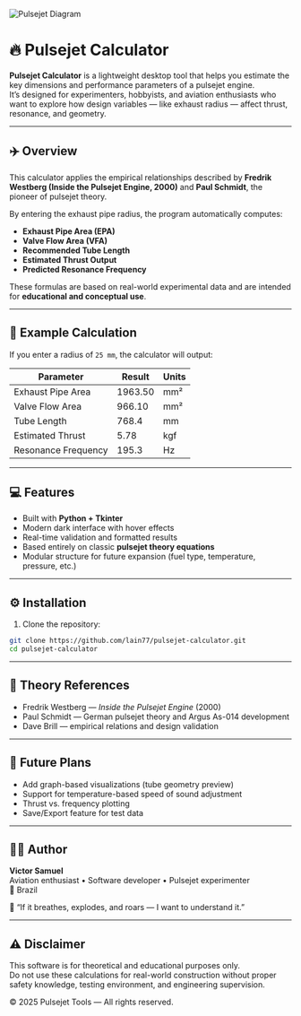 ![Pulsejet Diagram]([https://pulsejet-sim.com/static/images/5.%20%D0%B1%D0%B8%D0%B1%D0%BB%D0%B8%D0%BE-Photoroom.png](https://blogger.googleusercontent.com/img/b/R29vZ2xl/AVvXsEgUGWX2FH_c8_OHwNmCmaVVbq9iKeoqycmZe9LfVm0NTZ8JQNM2WVIY4_Sh2Ux0FBV8UWPvGGgWg_i18R_o7sNxBeHepVqXUL3k9Rv_RMOZVFqZ26-9cQd-m9A93LwYbRC4Hl6-MH5EZW5ne7vMSAHNliEdSZDODAttss78kX7gJAAiMEUpoPr2HilTkXmq/s550/GIF%2012%EC%9B%94%2018%EC%9D%BC%20%EC%9B%94%EC%9A%94%EC%9D%BC%20%EC%98%A4%ED%9B%84%209-20-23.gif))

# 🔥 Pulsejet Calculator

**Pulsejet Calculator** is a lightweight desktop tool that helps you estimate the key dimensions and performance parameters of a pulsejet engine.  
It’s designed for experimenters, hobbyists, and aviation enthusiasts who want to explore how design variables — like exhaust radius — affect thrust, resonance, and geometry.

---

## ✈️ Overview

This calculator applies the empirical relationships described by **Fredrik Westberg (Inside the Pulsejet Engine, 2000)** and **Paul Schmidt**, the pioneer of pulsejet theory.

By entering the exhaust pipe radius, the program automatically computes:

- **Exhaust Pipe Area (EPA)**
- **Valve Flow Area (VFA)**
- **Recommended Tube Length**
- **Estimated Thrust Output**
- **Predicted Resonance Frequency**

These formulas are based on real-world experimental data and are intended for **educational and conceptual use**.

---

## 🧮 Example Calculation

If you enter a radius of `25 mm`, the calculator will output:

| Parameter | Result | Units |
|-----------|--------|-------|
| Exhaust Pipe Area | 1963.50 | mm² |
| Valve Flow Area | 966.10 | mm² |
| Tube Length | 768.4 | mm |
| Estimated Thrust | 5.78 | kgf |
| Resonance Frequency | 195.3 | Hz |

---

## 💻 Features

- Built with **Python + Tkinter**
- Modern dark interface with hover effects
- Real-time validation and formatted results
- Based entirely on classic **pulsejet theory equations**
- Modular structure for future expansion (fuel type, temperature, pressure, etc.)

---

## ⚙️ Installation

1. Clone the repository:

```bash
git clone https://github.com/lain77/pulsejet-calculator.git
cd pulsejet-calculator
```

---

## 🧠 Theory References

- Fredrik Westberg — *Inside the Pulsejet Engine* (2000)  
- Paul Schmidt — German pulsejet theory and Argus As-014 development  
- Dave Brill — empirical relations and design validation

---

## 🚀 Future Plans

- Add graph-based visualizations (tube geometry preview)  
- Support for temperature-based speed of sound adjustment  
- Thrust vs. frequency plotting  
- Save/Export feature for test data  

---

## 🧑‍💻 Author

**Victor Samuel**  
Aviation enthusiast • Software developer • Pulsejet experimenter  
📍 Brazil  

💬 “If it breathes, explodes, and roars — I want to understand it.”

---

## ⚠️ Disclaimer

This software is for theoretical and educational purposes only.  
Do not use these calculations for real-world construction without proper safety knowledge, testing environment, and engineering supervision.

© 2025 Pulsejet Tools — All rights reserved.
